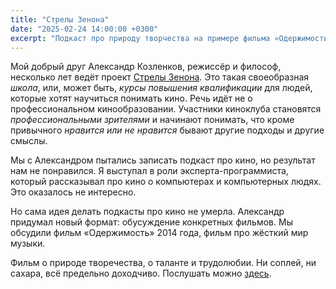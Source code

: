 ```yaml
---
title: "Стрелы Зенона"
date: "2025-02-24 14:00:00 +0300"
excerpt: "Подкаст про природу творчества на примере фильма «Одержимость»."
---
```


Мой добрый друг Александр Козленков, режиссёр и философ, несколько лет ведёт проект [Стрелы Зенона](https://t.me/zenosarrows).
Это такая своеобразная *школа*, или, может быть, *курсы повышения квалификации* для людей, которые хотят научиться понимать кино. Речь идёт не о профессиональном кинообразовании. Участники киноклуба становятся *профессиональными зрителями* и начинают понимать, что кроме привычного *нравится или не нравится* бывают другие подходы и другие смыслы.

Мы с Александром пытались записать подкаст про кино, но результат нам не понравился. Я выступал в роли эксперта-программиста, который рассказывал про кино о компьютерах и компьютерных людях. Это оказалось не интересно.

Но сама идея делать подкасты про кино не умерла. Александр придумал новый формат: обусуждение конкретных фильмов.
Мы обсудили фильм «Одержимость» 2014 года, фильм про жёсткий мир музыки.

Фильм о природе творечества, о таланте и трудолюбии. Ни соплей, ни сахара, всё предельно доходчиво.
Послушать можно [здесь](https://disk.yandex.ru/d/nPqnFCO3Nd2SOg).
